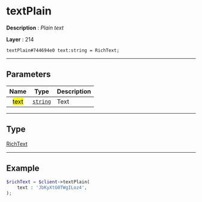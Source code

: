 # textPlain

**Description** : *Plain text*

**Layer** : 214

```tl
textPlain#744694e0 text:string = RichText;
```

---

## Parameters

| Name | Type | Description |
| :---: | :---: | :--- |
| <mark>text</mark> | [`string`](type/string) | Text |

---

## Type

[RichText](type/RichText)

---

## Example

```php
$richText = $client->textPlain(
	text : 'JbKyXtG0TWgILoz4',
);
```